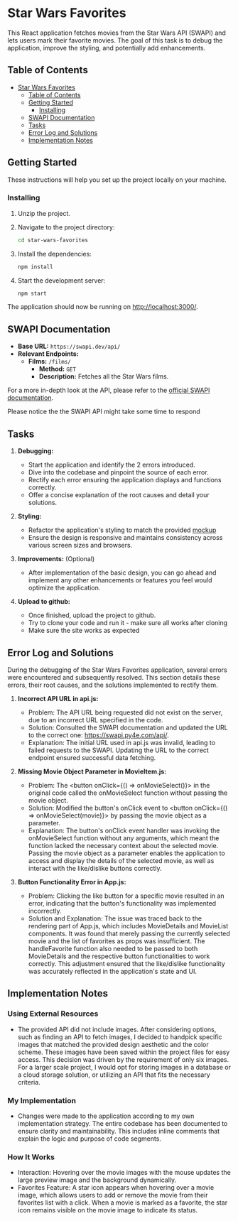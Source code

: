# Star Wars Favorites

This React application fetches movies from the Star Wars API (SWAPI) and lets users mark their favorite movies. The goal of this task is to debug the application, improve the styling, and potentially add enhancements.

## Table of Contents

- [Star Wars Favorites](#star-wars-favorites)
  - [Table of Contents](#table-of-contents)
  - [Getting Started](#getting-started)
    - [Installing](#installing)
  - [SWAPI Documentation](#swapi-documentation)
  - [Tasks](#tasks)
  - [Error Log and Solutions](#error-log-and-solutions)
  - [Implementation Notes](#implementation-notes)



## Getting Started

These instructions will help you set up the project locally on your machine.


### Installing

1. Unzip the project.

2. Navigate to the project directory:
   ```bash
   cd star-wars-favorites
   ```

3. Install the dependencies:
   ```bash
   npm install
   ```

4. Start the development server:
   ```bash
   npm start
   ```

The application should now be running on [http://localhost:3000/](http://localhost:3000/).

## SWAPI Documentation

- **Base URL:** `https://swapi.dev/api/`
- **Relevant Endpoints:**
  - **Films:** `/films/`
    - **Method:** `GET`
    - **Description:** Fetches all the Star Wars films.

For a more in-depth look at the API, please refer to the [official SWAPI documentation](https://swapi.dev/documentation).

Please notice the the SWAPI API might take some time to respond


## Tasks

1. **Debugging:** 
    - Start the application and identify the 2 errors introduced.
    - Dive into the codebase and pinpoint the source of each error.
    - Rectify each error ensuring the application displays and functions correctly.
    - Offer a concise explanation of the root causes and detail your solutions.

2. **Styling:** 
    - Refactor the application's styling to match the provided [mockup](page_mockup.png)
    - Ensure the design is responsive and maintains consistency across various screen sizes and browsers.

3. **Improvements:** (Optional)
    - After implementation of the basic design, you can go ahead and implement any other enhancements or features you feel would optimize the application.

4. **Upload to github:**
    - Once finished, upload the project to github.
    - Try to clone your code and run it - make sure all works after cloning
    - Make sure the site works as expected

## Error Log and Solutions
During the debugging of the Star Wars Favorites application, several errors were encountered and subsequently resolved. This section details these errors, their root causes, and the solutions implemented to rectify them.

1. **Incorrect API URL in api.js:**
    - Problem: The API URL being requested did not exist on the server, due to an incorrect URL specified in the code.
    - Solution: Consulted the SWAPI documentation and updated the URL to the correct one: https://swapi.py4e.com/api/.
    - Explanation: The initial URL used in api.js was invalid, leading to failed requests to the SWAPI. Updating the URL to the correct endpoint ensured successful data fetching.

2. **Missing Movie Object Parameter in MovieItem.js:**
    - Problem: The <button onClick={() => onMovieSelect()}> in the original code called the onMovieSelect function without passing the movie object.
    - Solution: Modified the button's onClick event to <button onClick={() => onMovieSelect(movie)}> by passing the movie object as a parameter.
    - Explanation: The button's onClick event handler was invoking the onMovieSelect function without any arguments, which meant the function lacked the necessary context about the selected movie. Passing the movie object as a parameter enables the application to access and display the details of the selected movie, as well as interact with the like/dislike buttons correctly.

3. **Button Functionality Error in App.js:**
    - Problem: Clicking the like button for a specific movie resulted in an error, indicating that the button's functionality was implemented incorrectly.
    - Solution and Explanation: The issue was traced back to the rendering part of App.js, which includes MovieDetails and MovieList components. It was found that merely passing the currently selected movie and the list of favorites as props was insufficient. The handleFavorite function also needed to be passed to both MovieDetails and the respective button functionalities to work correctly. This adjustment ensured that the like/dislike functionality was accurately reflected in the application's state and UI.

## Implementation Notes

### Using External Resources
- The provided API did not include images. After considering options, such as finding an API to fetch images, I decided to handpick specific images that matched the provided design aesthetic and the color scheme. These images have been saved within the project files for easy access. This decision was driven by the requirement of only six images. For a larger scale project, I would opt for storing images in a database or a cloud storage solution, or utilizing an API that fits the necessary criteria.

### My Implementation
- Changes were made to the application according to my own implementation strategy. The entire codebase has been documented to ensure clarity and maintainability. This includes inline comments that explain the logic and purpose of code segments.

### How It Works
- Interaction: Hovering over the movie images with the mouse updates the large preview image and the background dynamically.
- Favorites Feature: A star icon appears when hovering over a movie image, which allows users to add or remove the movie from their favorites list with a click. When a movie is marked as a favorite, the star icon remains visible on the movie image to indicate its status.
